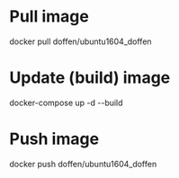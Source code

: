 Pull image
==========
docker pull doffen/ubuntu1604_doffen

Update (build) image
==========
docker-compose up -d --build

Push image
==========
docker push doffen/ubuntu1604_doffen

